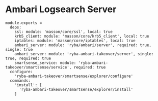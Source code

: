 
# Ambari Logsearch Server

    module.exports =
      deps:
        ssl: module: 'masson/core/ssl', local: true
        krb5_client: module: 'masson/core/krb5_client', local: true
        iptables: module: 'masson/core/iptables', local: true
        ambari_server: module: 'ryba/ambari/server', required: true, single: true
        ambari_server: module: 'ryba-ambari-takeover/server', single: true, required: true
        smartsense_service: module: 'ryba-ambari-takeover/smartsense/service', required: true
      configure:
        'ryba-ambari-takeover/smartsense/explorer/configure'
      commands:
        'install': [
          'ryba-ambari-takeover/smartsense/explorer/install'
        ]

[Ambari-server]: http://ambari.apache.org
